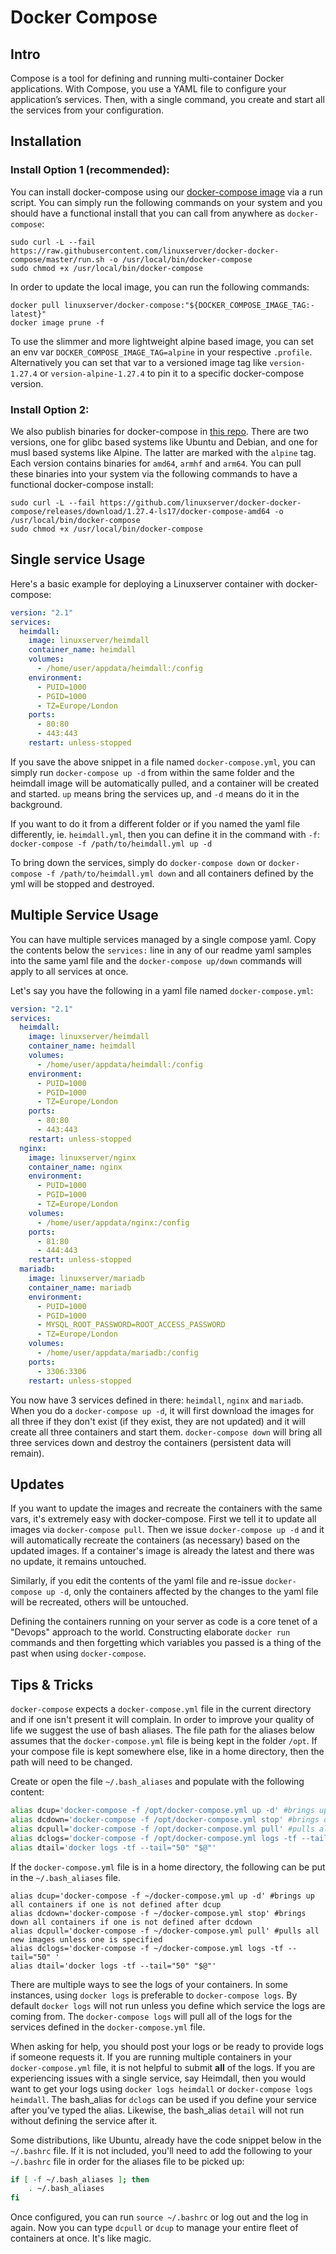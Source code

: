 # Docker Compose

## Intro

Compose is a tool for defining and running multi-container Docker applications. With Compose, you use a YAML file to configure your application’s services. Then, with a single command, you create and start all the services from your configuration. 

## Installation

### Install Option 1 (recommended):
You can install docker-compose using our [docker-compose image](https://github.com/linuxserver/docker-docker-compose) via a run script. You can simply run the following commands on your system and you should have a functional install that you can call from anywhere as `docker-compose`:
```
sudo curl -L --fail https://raw.githubusercontent.com/linuxserver/docker-docker-compose/master/run.sh -o /usr/local/bin/docker-compose
sudo chmod +x /usr/local/bin/docker-compose
```
In order to update the local image, you can run the following commands:
```
docker pull linuxserver/docker-compose:"${DOCKER_COMPOSE_IMAGE_TAG:-latest}"
docker image prune -f
```
To use the slimmer and more lightweight alpine based image, you can set an env var `DOCKER_COMPOSE_IMAGE_TAG=alpine` in your respective `.profile`. Alternatively you can set that var to a versioned image tag like `version-1.27.4` or `version-alpine-1.27.4` to pin it to a specific docker-compose version.

### Install Option 2:
We also publish binaries for docker-compose in [this repo](https://github.com/linuxserver/docker-docker-compose/releases). There are two versions, one for glibc based systems like Ubuntu and Debian, and one for musl based systems like Alpine. The latter are marked with the `alpine` tag. Each version contains binaries for `amd64`, `armhf` and `arm64`. You can pull these binaries into your system via the following commands to have a functional docker-compose install:
```
sudo curl -L --fail https://github.com/linuxserver/docker-docker-compose/releases/download/1.27.4-ls17/docker-compose-amd64 -o /usr/local/bin/docker-compose
sudo chmod +x /usr/local/bin/docker-compose
```

## Single service Usage

Here's a basic example for deploying a Linuxserver container with docker-compose:

```yaml
version: "2.1"
services:
  heimdall:
    image: linuxserver/heimdall
    container_name: heimdall
    volumes:
      - /home/user/appdata/heimdall:/config
    environment:
      - PUID=1000
      - PGID=1000
      - TZ=Europe/London
    ports:
      - 80:80
      - 443:443
    restart: unless-stopped
```

If you save the above snippet in a file named `docker-compose.yml`, you can simply run `docker-compose up -d` from within the same folder and the heimdall image will be automatically pulled, and a container will be created and started. `up` means bring the services up, and `-d` means do it in the background.

If you want to do it from a different folder or if you named the yaml file differently, ie. `heimdall.yml`, then you can define it in the command with `-f`: `docker-compose -f /path/to/heimdall.yml up -d`

To bring down the services, simply do `docker-compose down` or `docker-compose -f /path/to/heimdall.yml down` and all containers defined by the yml will be stopped and destroyed.

## Multiple Service Usage

You can have multiple services managed by a single compose yaml. Copy the contents below the `services:` line in any of our readme yaml samples into the same yaml file and the `docker-compose up/down` commands will apply to all services at once.

Let's say you have the following in a yaml file named `docker-compose.yml`:

```yaml
version: "2.1"
services:
  heimdall:
    image: linuxserver/heimdall
    container_name: heimdall
    volumes:
      - /home/user/appdata/heimdall:/config
    environment:
      - PUID=1000
      - PGID=1000
      - TZ=Europe/London
    ports:
      - 80:80
      - 443:443
    restart: unless-stopped
  nginx:
    image: linuxserver/nginx
    container_name: nginx
    environment:
      - PUID=1000
      - PGID=1000
      - TZ=Europe/London
    volumes:
      - /home/user/appdata/nginx:/config
    ports:
      - 81:80
      - 444:443
    restart: unless-stopped
  mariadb:
    image: linuxserver/mariadb
    container_name: mariadb
    environment:
      - PUID=1000
      - PGID=1000
      - MYSQL_ROOT_PASSWORD=ROOT_ACCESS_PASSWORD
      - TZ=Europe/London
    volumes:
      - /home/user/appdata/mariadb:/config
    ports:
      - 3306:3306
    restart: unless-stopped
```

You now have 3 services defined in there: `heimdall`, `nginx` and `mariadb`. When you do a `docker-compose up -d`, it will first download the images for all three if they don't exist \(if they exist, they are not updated\) and it will create all three containers and start them. `docker-compose down` will bring all three services down and destroy the containers \(persistent data will remain\).

## Updates

If you want to update the images and recreate the containers with the same vars, it's extremely easy with docker-compose. First we tell it to update all images via `docker-compose pull`. Then we issue `docker-compose up -d` and it will automatically recreate the containers \(as necessary\) based on the updated images. If a container's image is already the latest and there was no update, it remains untouched.

Similarly, if you edit the contents of the yaml file and re-issue `docker-compose up -d`, only the containers affected by the changes to the yaml file will be recreated, others will be untouched.

Defining the containers running on your server as code is a core tenet of a "Devops" approach to the world. Constructing elaborate `docker run` commands and then forgetting which variables you passed is a thing of the past when using `docker-compose`.

## Tips & Tricks

`docker-compose` expects a `docker-compose.yml` file in the current directory and if one isn't present it will complain. In order to improve your quality of life we suggest the use of bash aliases. The file path for the aliases below assumes that the `docker-compose.yml` file is being kept in the folder `/opt`. If your compose file is kept somewhere else, like in a home directory, then the path will need to be changed.

Create or open the file `~/.bash_aliases` and populate with the following content:

```bash
alias dcup='docker-compose -f /opt/docker-compose.yml up -d' #brings up all containers if one is not defined after dcup
alias dcdown='docker-compose -f /opt/docker-compose.yml stop' #brings down all containers if one is not defined after dcdown
alias dcpull='docker-compose -f /opt/docker-compose.yml pull' #pulls all new images is specified after dcpull
alias dclogs='docker-compose -f /opt/docker-compose.yml logs -tf --tail="50" '  
alias dtail='docker logs -tf --tail="50" "$@"'
```
If the `docker-compose.yml` file is in a home directory, the following can be put in the `~/.bash_aliases` file.
```
alias dcup='docker-compose -f ~/docker-compose.yml up -d' #brings up all containers if one is not defined after dcup
alias dcdown='docker-compose -f ~/docker-compose.yml stop' #brings down all containers if one is not defined after dcdown
alias dcpull='docker-compose -f ~/docker-compose.yml pull' #pulls all new images unless one is specified
alias dclogs='docker-compose -f ~/docker-compose.yml logs -tf --tail="50" '
alias dtail='docker logs -tf --tail="50" "$@"'
```
There are multiple ways to see the logs of your containers. In some instances, using `docker logs` is preferable to `docker-compose logs`. By default `docker logs` will not run unless you define which service the logs are coming from. The `docker-compose logs` will pull all of the logs for the services defined in the `docker-compose.yml` file. 

When asking for help, you should post your logs or be ready to provide logs if someone requests it. If you are running multiple containers in your `docker-compose.yml` file, it is not helpful to submit **all** of the logs. If you are experiencing issues with a single service, say Heimdall, then you would want to get your logs using `docker logs heimdall` or `docker-compose logs heimdall`. The bash_alias for `dclogs` can be used if you define your service after you've typed the alias. Likewise, the bash_alias `detail` will not run without defining the service after it.


Some distributions, like Ubuntu, already have the code snippet below in the `~/.bashrc` file. If it is not included, you'll need to add the following to your `~/.bashrc` file in order for the aliases file to be picked up:

```bash
if [ -f ~/.bash_aliases ]; then
    . ~/.bash_aliases
fi
```

Once configured, you can run `source ~/.bashrc` or log out and the log in again. Now you can type `dcpull` or `dcup` to manage your entire fleet of containers at once. It's like magic.


